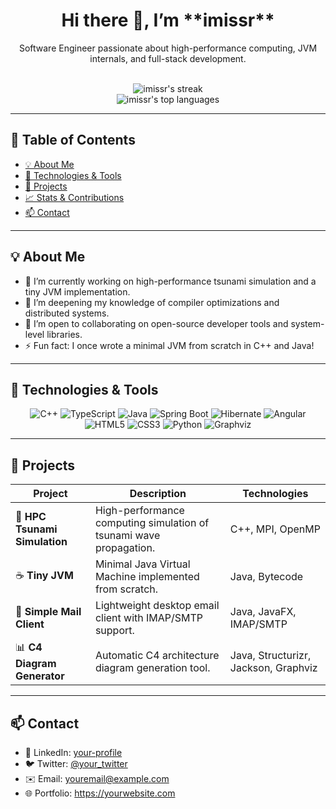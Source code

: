 <div align="center">
  <h1>Hi there 👋, I’m **imissr**</h1>
  <p>Software Engineer passionate about high-performance computing, JVM internals, and full-stack development.</p>
  <br/>
  <img src="https://github-readme-streak-stats.herokuapp.com/?user=imissr&theme=vue-dark&hide_border=true" alt="imissr's streak" />
  <br/>
  <img src="https://github-readme-stats.vercel.app/api/top-langs/?username=imissr&theme=vue-dark&show_icons=true&hide_border=true&layout=compact" alt="imissr's top languages" />
</div>

---

## 📑 Table of Contents

- [💡 About Me](#-about-me)  
- [🧰 Technologies & Tools](#-technologies--tools)  
- [🚀 Projects](#-projects)  
- [📈 Stats & Contributions](#-stats--contributions)  
- [📫 Contact](#-contact)  

---

## 💡 About Me

- 🔭 I’m currently working on high-performance tsunami simulation and a tiny JVM implementation.  
- 🌱 I’m deepening my knowledge of compiler optimizations and distributed systems.  
- 👯 I’m open to collaborating on open-source developer tools and system-level libraries.  
- ⚡ Fun fact: I once wrote a minimal JVM from scratch in C++ and Java!

---

## 🧰 Technologies & Tools

<div align="center">
  <img src="https://img.shields.io/badge/C++-00599C?logo=c%2B%2B&logoColor=white" alt="C++"/>
  <img src="https://img.shields.io/badge/TypeScript-3178C6?logo=typescript&logoColor=white" alt="TypeScript"/>
  <img src="https://img.shields.io/badge/Java-007396?logo=java&logoColor=white" alt="Java"/>
  <img src="https://img.shields.io/badge/SpringBoot-6DB33F?logo=spring&logoColor=white" alt="Spring Boot"/>
  <img src="https://img.shields.io/badge/Hibernate-59666C?logo=hibernate&logoColor=white" alt="Hibernate"/>
  <img src="https://img.shields.io/badge/Angular-DD0031?logo=angular&logoColor=white" alt="Angular"/>
  <img src="https://img.shields.io/badge/HTML5-E34F26?logo=html5&logoColor=white" alt="HTML5"/>
  <img src="https://img.shields.io/badge/CSS3-1572B6?logo=css3&logoColor=white" alt="CSS3"/>
  <img src="https://img.shields.io/badge/Python-3776AB?logo=python&logoColor=white" alt="Python"/>
  <img src="https://img.shields.io/badge/Graphviz-E1000F?logo=graphviz&logoColor=white" alt="Graphviz"/>
</div>

---

## 🚀 Projects

| Project                         | Description                                                        | Technologies                             |
|---------------------------------|--------------------------------------------------------------------|------------------------------------------|
| 🌊 **HPC Tsunami Simulation**    | High-performance computing simulation of tsunami wave propagation. | C++, MPI, OpenMP                         |
| ☕ **Tiny JVM**                   | Minimal Java Virtual Machine implemented from scratch.             | Java, Bytecode                          |
| 📧 **Simple Mail Client**        | Lightweight desktop email client with IMAP/SMTP support.           | Java, JavaFX, IMAP/SMTP                  |
| 📊 **C4 Diagram Generator**      | Automatic C4 architecture diagram generation tool.                 | Java, Structurizr, Jackson, Graphviz     |

---


## 📫 Contact

- 🔗 LinkedIn: [your-profile](https://linkedin.com/in/yourprofile)  
- 🐦 Twitter: [@your_twitter](https://twitter.com/your_twitter)  
- ✉️ Email: youremail@example.com  
- 🌐 Portfolio: https://yourwebsite.com  
